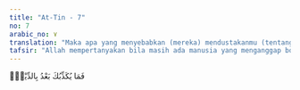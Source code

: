 ```yaml
---
title: "At-Tin - 7"
no: 7
arabic_no: ٧
translation: "Maka apa yang menyebabkan (mereka) mendustakanmu (tentang) hari pembalasan setelah (adanya keterangan-keterangan) itu?"
tafsir: "Allah mempertanyakan bila masih ada manusia yang menganggap bohong apa yang disampaikan-Nya kepada Nabi Muhammad bahwa kemuliaan manusia itu diukur dari imannya dan perbuatan baiknya. Hal itu karena iman itulah yang akan membuahkan perbuatan baik, sedangkan keingkaran hanya akan membuahkan kejahatan."
---
```


فَمَا يُكَذِّبُكَ بَعْدُ بِالدِّيْنِۗ
